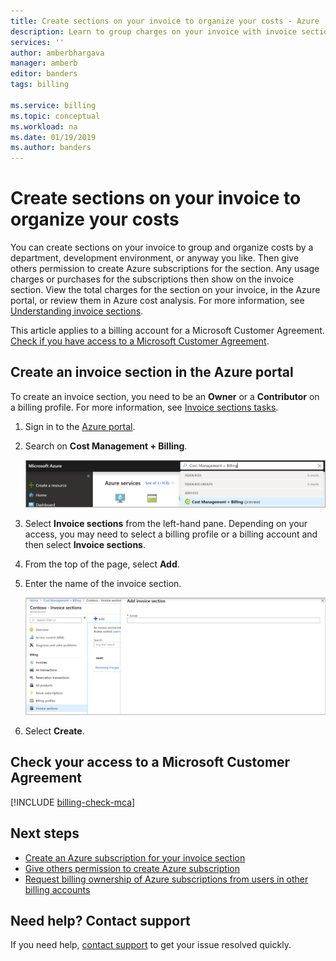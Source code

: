 ```yaml
---
title: Create sections on your invoice to organize your costs - Azure | Microsoft Docs
description: Learn to group charges on your invoice with invoice sections.
services: ''
author: amberbhargava
manager: amberb
editor: banders
tags: billing

ms.service: billing
ms.topic: conceptual
ms.workload: na
ms.date: 01/19/2019
ms.author: banders
---
```


# Create sections on your invoice to organize your costs

You can create sections on your invoice to group and organize costs by a department, development environment, or anyway you like. Then give others permission to create Azure subscriptions for the section. Any usage charges or purchases for the subscriptions then show on the invoice section. View the total charges for the section on your invoice, in the Azure portal, or review them in Azure cost analysis. For more information, see [Understanding invoice sections](billing-understand-mca-roles.md#manage-invoice-sections-for-billing-account).
<!--Todo fix the link -->

This article applies to a billing account for a Microsoft Customer Agreement. [Check if you have access to a Microsoft Customer Agreement](#check-your-access-to-a-billing-account-for-microsoft-customer-agreement).

## Create an invoice section in the Azure portal

To create an invoice section, you need to be an **Owner** or a **Contributor** on a billing profile. For more information, see [Invoice sections tasks](billing-understand-mca-roles.md#manage-invoice-sections-tasks).

1. Sign in to the [Azure portal](http://portal.azure.com).

2. Search on **Cost Management + Billing**.

   ![Screenshot that shows Azure portal search](./media/billing-mca-section-invoice/billing-search-costmanagement+billing.png)

3. Select **Invoice sections** from the left-hand pane. Depending on your access, you may need to select a billing profile or a billing account and then select **Invoice sections**.
    <!--Todo Add a screenshot -->

4. From the top of the page, select **Add**.

5. Enter the name of the invoice section.

   ![Screenshot that shows invoice section creation page](./media/billing-mca-section-invoice/mca-create-invoice-section.png)
   <!--Todo update the screenshot -->

6. Select **Create**.

## Check your access to a Microsoft Customer Agreement
[!INCLUDE [billing-check-mca](../../includes/billing-check-mca.md)]

## Next steps

- [Create an Azure subscription for your invoice section](billing-create-subscription-mca.md)
- [Give others permission to create Azure subscription](billing-mca-create-subscription.md#give-others-permission-to-create-azure-subscriptions)
- [Request billing ownership of Azure subscriptions from users in other billing accounts](billing-mca-request-billing-ownership.md)

## Need help? Contact support

If you need help, [contact support](https://portal.azure.com/?#blade/Microsoft_Azure_Support/HelpAndSupportBlade) to get your issue resolved quickly.
